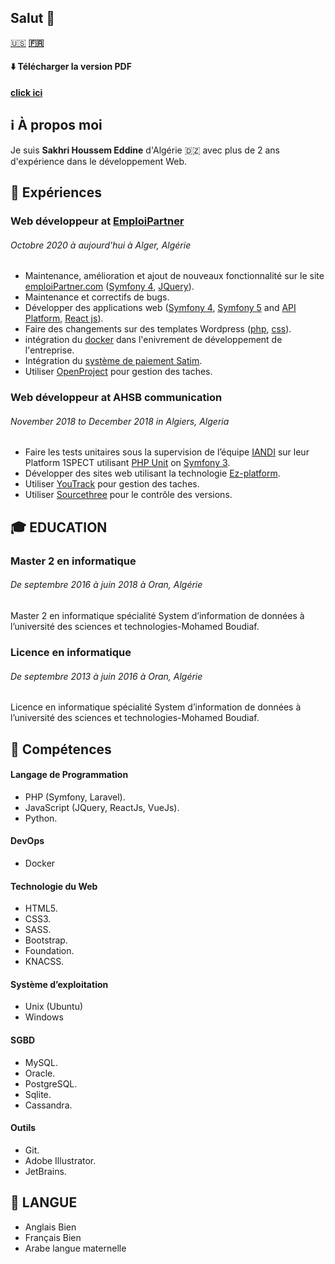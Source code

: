 ## Salut 👋

[🇺🇸](https://sakhrihoussem.github.io/SakhriHoussem)
**[🇫🇷](https://sakhrihoussem.github.io/SakhriHoussem/fr)**

#### ⬇️ Télécharger la version PDF
 **[click ici](README.pdf)**

## ℹ️ À propos moi

Je suis **Sakhri Houssem Eddine** d'Algérie 🇩🇿 avec plus de 2 ans d'expérience dans le développement Web.

## 💼 Expériences

### **Web développeur** at [EmploiPartner](https://www.emploiPartner.com)
###### _Octobre 2020 à aujourd'hui à Alger, Algérie_


- Maintenance, amélioration et ajout de nouveaux fonctionnalité sur le site [emploiPartner.com](https://www.emploiPartner.com) ([Symfony 4](https://symfony.com), [JQuery](https://jquery.com)).
- Maintenance et correctifs de bugs.
- Développer des applications web ([Symfony 4](https://symfony.com), [Symfony 5](https://symfony.com) and [API Platform](https://api-platform.com), [React js](https://reactjs.org)).
- Faire des changements sur des templates Wordpress ([php](https://www.php.net), [css](https://www.w3.org/Style/CSS/Overview.en.html)).
- intégration du [docker](https://www.docker.com) dans l'enivrement de développement de l'entreprise.
- Intégration du [système de paiement Satim](https://www.satim.dz).
- Utiliser [OpenProject](https://www.openproject.org/) pour gestion des taches.

### **Web développeur** at AHSB communication
###### _November 2018 to December 2018 in Algiers, Algeria_ 

- Faire les tests unitaires sous la supervision de l’équipe  [IANDI](http://iandi.fr/) sur leur Platform 1SPECT utilisant [PHP Unit](https://phpunit.de) on [Symfony 3](https://symfony.com/doc/3.0/page_creation.html).
- Développer des sites web utilisant la technologie [Ez-platform](https://www.ezplatform.com).
- Utiliser [YouTrack](https://www.jetbrains.com/youtrack) pour gestion des taches.
- Utiliser [Sourcethree](https://www.ezplatform.com) pour le contrôle des versions.

## 🎓 EDUCATION

### Master 2 en informatique
###### _De septembre 2016 à juin 2018 à Oran, Algérie_

Master 2 en informatique spécialité System d’information de données à l’université des sciences et technologies-Mohamed Boudiaf.

### Licence en informatique
###### _De septembre 2013 à juin 2016 à Oran, Algérie_

Licence en informatique spécialité System d’information de données à l’université des sciences et technologies-Mohamed Boudiaf.

## 🔧 Compétences

#### Langage de Programmation
- PHP (Symfony, Laravel).
- JavaScript (JQuery, ReactJs, VueJs).
- Python.
#### DevOps
- Docker
#### Technologie du Web
- HTML5.
- CSS3.
- SASS.
- Bootstrap.
- Foundation.
- KNACSS.
#### Système d’exploitation
- Unix (Ubuntu)
- Windows
#### SGBD
- MySQL.
- Oracle.
- PostgreSQL.
- Sqlite.
- Cassandra.
#### Outils
- Git.
- Adobe Illustrator.
- JetBrains.

## 🎤 LANGUE

- Anglais	Bien
- Français	Bien
- Arabe	    langue maternelle

